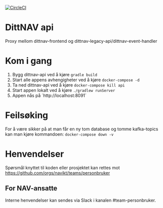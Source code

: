 [![CircleCI](https://circleci.com/gh/navikt/dittnav-api.svg?style=svg&circle-token=999f4ceaae1ed22eb2272f9b6a4c5d6b9892d119)](https://circleci.com/gh/navikt/dittnav-api)

# DittNAV api

Proxy mellom dittnav-frontend og dittnav-legacy-api/dittnav-event-handler

# Kom i gang
1. Bygg dittnav-api ved å kjøre `gradle build`
2. Start alle appens avhengigheter ved å kjøre `docker-compose -d`
3. Ta ned dittnav-api ved å kjøre `docker-compose kill api`
4. Start appen lokalt ved å kjøre `./gradlew runServer`
5. Appen nås på ´http://localhost:8091´

# Feilsøking
For å være sikker på at man får en ny tom database og tomme kafka-topics kan man kjøre kommandoen: `docker-compose down -v`

# Henvendelser

Spørsmål knyttet til koden eller prosjektet kan rettes mot https://github.com/orgs/navikt/teams/personbruker

## For NAV-ansatte

Interne henvendelser kan sendes via Slack i kanalen #team-personbruker.
